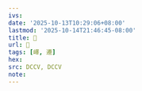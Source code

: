 ```yaml
---
ivs:
date: '2025-10-13T10:29:06+08:00'
lastmod: '2025-10-14T21:46:45-08:00'
title: 􂂢
url: 􂂢
tags: [嶧, 遷]
hex: 
src: DCCV, DCCV
note:
---
```

